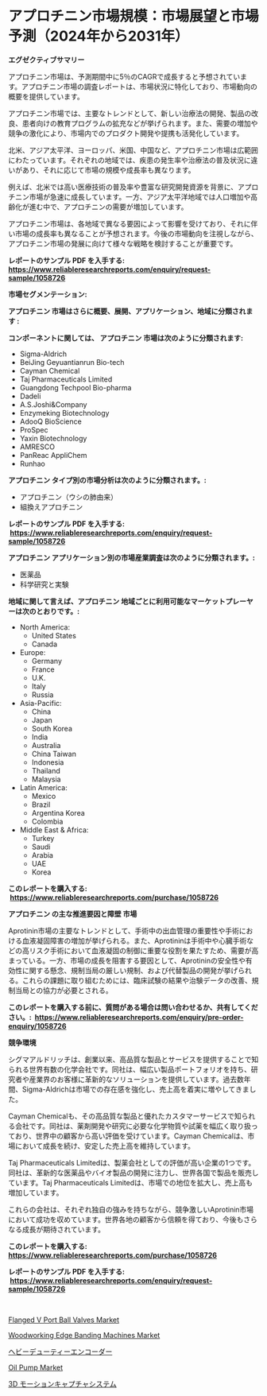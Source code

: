<p><h1>アプロチニン市場規模：市場展望と市場予測（2024年から2031年）</h1></p><p><strong>エグゼクティブサマリー</strong></p>
<p><p>アプロチニン市場は、予測期間中に5％のCAGRで成長すると予想されています。アプロチニン市場の調査レポートは、市場状況に特化しており、市場動向の概要を提供しています。</p><p>アプロチニン市場では、主要なトレンドとして、新しい治療法の開発、製品の改良、患者向けの教育プログラムの拡充などが挙げられます。また、需要の増加や競争の激化により、市場内でのプロダクト開発や提携も活発化しています。</p><p>北米、アジア太平洋、ヨーロッパ、米国、中国など、アプロチニン市場は広範囲にわたっています。それぞれの地域では、疾患の発生率や治療法の普及状況に違いがあり、それに応じて市場の規模や成長率も異なります。</p><p>例えば、北米では高い医療技術の普及率や豊富な研究開発資源を背景に、アプロチニン市場が急速に成長しています。一方、アジア太平洋地域では人口増加や高齢化が進む中で、アプロチニンの需要が増加しています。</p><p>アプロチニン市場は、各地域で異なる要因によって影響を受けており、それに伴い市場の成長率も異なることが予想されます。今後の市場動向を注視しながら、アプロチニン市場の発展に向けて様々な戦略を検討することが重要です。</p></p>
<p><strong>レポートのサンプル PDF を入手する: <a href="https://www.reliableresearchreports.com/enquiry/request-sample/1058726">https://www.reliableresearchreports.com/enquiry/request-sample/1058726</a></strong></p>
<p><strong>市場セグメンテーション:</strong></p>
<p><strong> アプロチニン 市場はさらに概要、展開、アプリケーション、地域に分類されます :</strong></p>
<p><strong>コンポーネントに関しては、 アプロチニン 市場は次のように分類されます: &nbsp;</strong></p>
<p><ul><li>Sigma-Aldrich</li><li>BeiJing Geyuantianrun Bio-tech</li><li>Cayman Chemical</li><li>Taj Pharmaceuticals Limited</li><li>Guangdong Techpool Bio-pharma</li><li>Dadeli</li><li>A.S.Joshi&Company</li><li>Enzymeking Biotechnology</li><li>AdooQ BioScience</li><li>ProSpec</li><li>Yaxin Biotechnology</li><li>AMRESCO</li><li>PanReac AppliChem</li><li>Runhao</li></ul></p>
<p><strong> アプロチニン タイプ別の市場分析は次のように分類されます。:</strong></p>
<p><ul><li>アプロチニン（ウシの肺由来）</li><li>組換えアプロチニン</li></ul></p>
<p><strong>レポートのサンプル PDF を入手する: &nbsp;<a href="https://www.reliableresearchreports.com/enquiry/request-sample/1058726">https://www.reliableresearchreports.com/enquiry/request-sample/1058726</a></strong></p>
<p><strong> アプロチニン アプリケーション別の市場産業調査は次のように分類されます。:</strong></p>
<p><ul><li>医薬品</li><li>科学研究と実験</li></ul></p>
<p><strong>地域に関して言えば、アプロチニン 地域ごとに利用可能なマーケットプレーヤーは次のとおりです。:</strong></p>
<p><ul>
    <li>
        North America:
        <ul>
            <li>United States</li>
            <li>Canada</li>
        </ul>
    </li>
    <li>
        Europe:
        <ul>
            <li>Germany</li>
            <li>France</li>
            <li>U.K.</li>
            <li>Italy</li>
            <li>Russia</li>
        </ul>
    </li>
    <li>
        Asia-Pacific:
        <ul>
            <li>China</li>
            <li>Japan</li>
            <li>South Korea</li>
            <li>India</li>
            <li>Australia</li>
            <li>China Taiwan</li>
            <li>Indonesia</li>
            <li>Thailand</li>
            <li>Malaysia</li>
        </ul>
    </li>
    <li>
        Latin America:
        <ul>
            <li>Mexico</li>
            <li>Brazil</li>
            <li>Argentina Korea</li>
            <li>Colombia</li>
        </ul>
    </li>
    <li>
        Middle East & Africa:
        <ul>
            <li>Turkey</li>
            <li>Saudi</li>
            <li>Arabia</li>
            <li>UAE</li>
            <li>Korea</li>
        </ul>
    </li>
    </ul></p>
<p><strong>このレポートを購入する: &nbsp;<a href="https://www.reliableresearchreports.com/purchase/1058726">https://www.reliableresearchreports.com/purchase/1058726</a></strong></p>
<p><strong>アプロチニン の主な推進要因と障壁 市場</strong></p>
<p><p>Aprotinin市場の主要なトレンドとして、手術中の出血管理の重要性や手術における血液凝固障害の増加が挙げられる。また、Aprotininは手術中や心臓手術などの高リスク手術において血液凝固の制御に重要な役割を果たすため、需要が高まっている。一方、市場の成長を阻害する要因として、Aprotininの安全性や有効性に関する懸念、規制当局の厳しい規制、および代替製品の開発が挙げられる。これらの課題に取り組むためには、臨床試験の結果や治験データの改善、規制当局との協力が必要とされる。</p></p>
<p><strong>このレポートを購入する前に、質問がある場合は問い合わせるか、共有してください。:&nbsp; <a href="https://www.reliableresearchreports.com/enquiry/pre-order-enquiry/1058726">https://www.reliableresearchreports.com/enquiry/pre-order-enquiry/1058726</a></strong></p>
<p><strong>競争環境</strong></p>
<p><p>シグマアルドリッチは、創業以来、高品質な製品とサービスを提供することで知られる世界有数の化学会社です。同社は、幅広い製品ポートフォリオを持ち、研究者や産業界のお客様に革新的なソリューションを提供しています。過去数年間、Sigma-Aldrichは市場での存在感を強化し、売上高を着実に増やしてきました。</p><p>Cayman Chemicalも、その高品質な製品と優れたカスタマーサービスで知られる会社です。同社は、薬剤開発や研究に必要な化学物質や試薬を幅広く取り扱っており、世界中の顧客から高い評価を受けています。Cayman Chemicalは、市場において成長を続け、安定した売上高を維持しています。</p><p>Taj Pharmaceuticals Limitedは、製薬会社としての評価が高い企業の1つです。同社は、革新的な医薬品やバイオ製品の開発に注力し、世界各国で製品を販売しています。Taj Pharmaceuticals Limitedは、市場での地位を拡大し、売上高も増加しています。</p><p>これらの会社は、それぞれ独自の強みを持ちながら、競争激しいAprotinin市場において成功を収めています。世界各地の顧客から信頼を得ており、今後もさらなる成長が期待されています。</p></p>
<p><strong>このレポートを購入する: &nbsp; <a href="https://www.reliableresearchreports.com/purchase/1058726">https://www.reliableresearchreports.com/purchase/1058726</a></strong></p>
<p><strong>レポートのサンプル PDF を入手する: &nbsp;<a href="https://www.reliableresearchreports.com/enquiry/request-sample/1058726">https://www.reliableresearchreports.com/enquiry/request-sample/1058726</a></strong><strong></strong></p>
<p>&nbsp;</p>
<p><p><a href="https://meowing-lemming-dd3.notion.site/Flanged-V-Port-Ball-Valves-Market-Research-Report-Unlocks-Analysis-on-the-Market-Financial-Status-M-2384e4b735c442e6b65650292d308cdc">Flanged V Port Ball Valves Market</a></p><p><a href="https://issuu.com/reportprime-2/docs/woodworking-edge-banding-machines-market-size-2030">Woodworking Edge Banding Machines Market</a></p><p><a href="https://github.com/mohamedbakry57/Market-Research-Report-List-2/blob/main/7604779188577.md">ヘビーデューティーエンコーダー</a></p><p><a href="https://github.com/vimar16th/Market-Research-Report-List-3/blob/main/oil-pump-market.md">Oil Pump Market</a></p><p><a href="https://github.com/zjkmgcs938405/Market-Research-Report-List-1/blob/main/2403945188578.md">3D モーションキャプチャシステム</a></p></p>